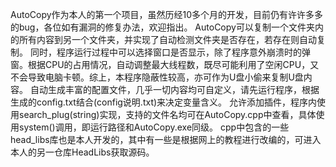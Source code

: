 AutoCopy作为本人的第一个项目，虽然历经10多个月的开发，目前仍有许许多多的bug，各位如有漏洞的修复办法，欢迎指出。
AutoCopy可以复制一个文件夹内的所有内容到另一个文件夹，并实现了自动检测文件夹是否存在，若存在则自动复制。
同时，程序运行过程中可以选择窗口是否显示，除了程序意外崩溃时的弹窗。根据CPU的占用情况，自动调整最大线程数，既尽可能利用了空闲CPU，又不会导致电脑卡顿。综上，本程序隐蔽性较高，亦可作为U盘小偷来复制U盘内容。
自动生成丰富的配置文件，几乎一切内容均可自定义，请先运行程序，根据生成的config.txt结合(config说明.txt)来决定变量含义。
允许添加插件，程序内使用search_plug(string)实现，支持的文件名均可在AutoCopy.cpp中查看，具体使用system()调用，即运行路径和AutoCopy.exe同级。
cpp中包含的一些head_libs库也是本人开发的，其中有一些是根据网上的教程进行改编的，可进入本人的另一仓库HeadLibs获取源码。
